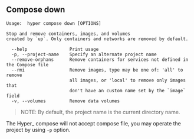 ## Compose down

	Usage:	hyper compose down [OPTIONS]

	Stop and remove containers, images, and volumes
	created by `up`. Only containers and networks are removed by default.

	  --help                Print usage
	  -p, --project-name    Specify an alternate project name
	  --remove-orphans      Remove containers for services not defined in the Compose file
	  --rmi                 Remove images, type may be one of: 'all' to remove
	                        all images, or 'local' to remove only images that
	                        don't have an custom name set by the `image` field
	  -v, --volumes         Remove data volumes


> NOTE: By default, the project name is the current directory name.

The Hyper_ compose will not accept compose file, you may operate the project by using `-p` option.
